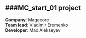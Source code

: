 ###MC_start_01 project
---
**Company**: Magecore<br />
**Team lead**: Vladimir Eremenko<br />
**Developer**: Max Alekseyev

